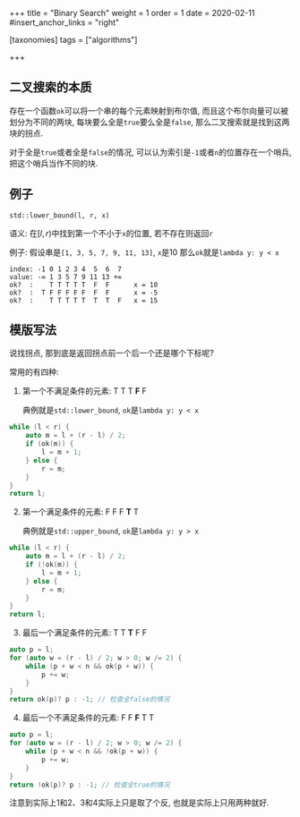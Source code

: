 +++
title = "Binary Search"
weight = 1
order = 1
date = 2020-02-11
#insert_anchor_links = "right"

[taxonomies]
tags = ["algorithms"]

+++

## 二叉搜索的本质
存在一个函数`ok`可以将一个串的每个元素映射到布尔值, 
而且这个布尔向量可以被划分为不同的两块, 
每块要么全是`true`要么全是`false`, 
那么二叉搜索就是找到这两块的拐点. 

对于全是`true`或者全是`false`的情况, 
可以认为索引是`-1`或者`n`的位置存在一个哨兵, 
把这个哨兵当作不同的块.

## 例子 
`std::lower_bound(l, r, x)`

语义: 在$[l, r)$中找到第一个不小于`x`的位置, 若不存在则返回`r`

例子: 假设串是`[1, 3, 5, 7, 9, 11, 13]`, `x`是10
那么`ok`就是`lambda y: y < x`

```
index: -1 0 1 2 3 4  5  6  7
value: -∞ 1 3 5 7 9 11 13 +∞
ok?  :    T T T T T  F  F      x = 10
ok?  :  T F F F F F  F  F      x = -5
ok?  :    T T T T T  T  T  F   x = 15
```

## 模版写法
说找拐点, 那到底是返回拐点前一个后一个还是哪个下标呢?

常用的有四种: 

1. 第一个不满足条件的元素: T T T **F** F

    典例就是`std::lower_bound`, `ok`是`lambda y: y < x`

```c++
while (l < r) {
    auto m = l + (r - l) / 2;
    if (ok(m)) {
        l = m + 1;
    } else {
        r = m;
    }
}
return l;
```

2. 第一个满足条件的元素: F F F **T** T

    典例就是`std::upper_bound`, `ok`是`lambda y: y > x`

```c++
while (l < r) {
    auto m = l + (r - l) / 2;
    if (!ok(m)) {
        l = m + 1;
    } else {
        r = m;
    }
}
return l;
```

3. 最后一个满足条件的元素: T T **T** F F

```c++
auto p = l;
for (auto w = (r - l) / 2; w > 0; w /= 2) {
    while (p + w < n && ok(p + w)) {
        p += w;
    }
}
return ok(p)? p : -1; // 检查全false的情况
```

4. 最后一个不满足条件的元素: F F **F** T T

```c++
auto p = l;
for (auto w = (r - l) / 2; w > 0; w /= 2) {
    while (p + w < n && !ok(p + w)) {
        p += w;
    }
}
return !ok(p)? p : -1; // 检查全true的情况
```

注意到实际上1和2、3和4实际上只是取了个反, 也就是实际上只用两种就好.